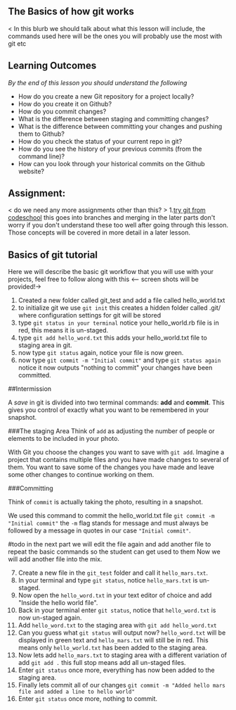 ## The Basics of how git works
< In this blurb we should talk about what this lesson will include, the commands used here will be the ones you will probably
use the most with git etc

## Learning Outcomes

*By the end of this lesson you should understand the following*

* How do you create a new Git repository for a project locally?
* How do you create it on Github?
* How do you commit changes?
* What is the difference between staging and committing changes?
* What is the difference between committing your changes and pushing them to Github?
* How do you check the status of your current repo in git?
* How do you see the history of your previous commits (from the command line)?
* How can you look through your historical commits on the Github website?


## Assignment:

< do we need any more assignments other than this? >
1.[try git from codeschool](https://try.github.io/levels/1/challenges/1) this goes into branches and merging in the later parts don't worry if you don't understand these too well after going through this lesson. Those concepts will be covered in more detail in a later lesson.



## Basics of git tutorial
Here we will describe the basic git workflow that you will use with your projects, feel free to follow along with this
<-- screen shots will be provided!->

1. Created a new folder called git_test and add a file called hello_world.txt
2. to initialize git we use `git init` this creates a hidden folder called .git/ where configuration settings for git will be stored
3. type `git status in your terminal` notice your hello_world.rb file is in red, this means it is un-staged.
4. type `git add hello_word.txt` this adds your hello_world.txt file to staging area in git.
5. now type `git status` again, notice your file is now green.
6. now type `git commit -m "Initial commit"` and type `git status again` notice it now outputs "nothing to commit" your changes have been committed.

##Intermission

A *save* in git is divided into two terminal commands: **add** and **commit**. This gives you control of exactly what you want to be remembered in your snapshot.

###The staging Area
Think of `add` as adjusting the number of people or elements to be included in your photo.

With Git you choose the changes you want to save with `git add`. Imagine a project that contains multiple files and you have made changes to several of them. You want to save some of the changes you have made and leave some other changes to continue working on them.

###Committing

Think of `commit` is actually taking the photo, resulting in a snapshot.

We used this command to commit the hello_world.txt file `git commit -m "Initial commit"` the `-m` flag stands for message and must always be followed by a message in quotes in our case `"Initial commit"`.

#todo in the next part we will edit the file again and add another file to repeat the basic commands so the student can get used to them
Now we will add another file into the mix.

7. Create a new file in the `git_test` folder and call it `hello_mars.txt`.
8. In your terminal and type `git status`, notice `hello_mars.txt` is un-staged.
9. Now open the `hello_word.txt` in your text editor of choice and add "Inside the hello world file".
10. Back in your terminal enter `git status`, notice that `hello_word.txt` is now un-staged again.
11. Add `hello_word.txt` to the staging area with `git add hello_word.txt`
12. Can you guess what `git status` will output now? `hello_word.txt` will be displayed in green text and `hello_mars.txt` will still be in red. This means only `hello_world.txt` has been added to the staging area.
13. Now lets add `hello_mars.txt` to staging area with a different variation of add `git add .` this full stop means add all un-staged files.
14. Enter `git status` once more, everything has now been added to the staging area.
15. Finally lets commit all of our changes `git commit -m "Added hello mars file and added a line to hello world"`
16. Enter `git status` once more, nothing to commit.


<!-- question for cs rail
  Should we task them with setting up a repo on github at the beginning or the end? I'm thinking the beginning.
  -->
